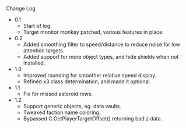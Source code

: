
Change Log

* 0.1
  - Start of log.
  - Target monitor monkey patched, various features in place.
* 0.2
  - Added smoothing filter to speed/distance to reduce noise for low attention targets.
  - Added support for more object types, and hide shields when not installed.
* 1.0
  - Improved rounding for smoother relative speed display.
  - Refined x3 class determination, and made it optional.
* 1.1
  - Fix for missed asteroid rows.
* 1.2
  - Support generic objects, eg. data vaults.
  - Tweaked faction name coloring.
  - Bypassed C.GetPlayerTargetOffset() returning bad z data.